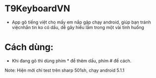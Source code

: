 # T9KeyboardVN

- App gõ tiếng việt cho mấy em nắp gập chạy android, giúp bạn tránh việcnhắn tin ko có dấu, dễ gây hiểu lầm trong một vài tình huống

# Cách dùng: 
- Khi đang gõ thì dùng phím * để thêm dấu, phím # để cách. 

Note:  Hiện mới chỉ test trên sharp 501sh, chạy android 5.1.1

